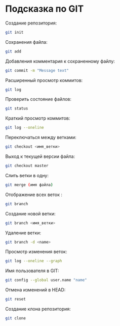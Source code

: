  # Подсказка по GIT
 
 Создание репозитория:
 ```sh
 git init
 ```
 Сохранения файла:
 ```sh
 git add
 ```
 Добавления комментария к сохраненному файлу:
 ```sh
 git commit -m "Message text"
 ```
 Расширенный просмотр коммитов:
 ```sh
 git log
 ```
 Проверить состояние файлов:
 ```sh
 git status
 ```
 Краткий просмотр коммитов:
 ```sh
 git log --oneline
 ```
 Переключаться между ветками:
 ```sh
 git checkout <имя_ветки>
 ```
 Выход к текущей версии файла:
 ```sh
 git checkout master
 ```
 Слить ветки в одну:
 ```sh
 git merge (имя файла)
 ```
 Отображение всех веток :
 ```sh
 git branch
 ```
 Создание новой ветки:
 ```sh
 git branch <имя_ветки>
 ```
 Удаление ветки:
 ```sh
 git branch -d <name>
 ```
 Просмотр изменения веток:
 ```sh
 git log --oneline --graph
 ```
 Имя пользователя в GIT:
 ```sh
 git config --global user.name "name"
 ```
 Отмена изменений в HEAD:
 ```sh
 git reset
```
Создание клона репозитория:
```sh
git clone
```


 